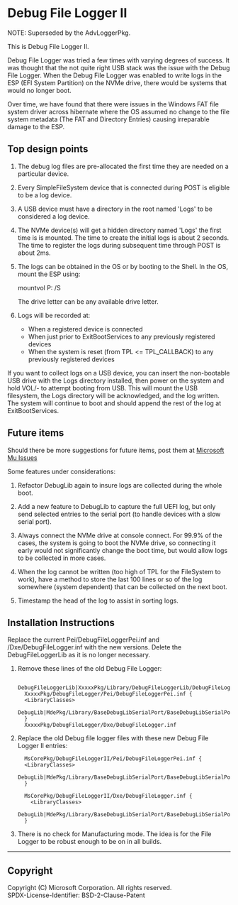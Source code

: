 # Debug File Logger II

NOTE:  Superseded by the AdvLoggerPkg.

This is Debug File Logger II.

Debug File Logger was tried a few times with varying degrees of success.
It was thought that the not quite right USB stack was the issue with the Debug File Logger.
When the Debug File Logger was enabled to write logs in the ESP (EFI System Partition) on the
NVMe drive, there would be systems that would no longer boot.

Over time, we have found that there were issues in the Windows FAT file system driver across
hibernate where the OS assumed no change to the file system metadata (The FAT and Directory
Entries) causing irreparable damage to the ESP.

## Top design points

1. The debug log files are pre-allocated the first time they are needed on a particular device.

2. Every SimpleFileSystem device that is connected during POST is eligible to be a log device.

3. A USB device must have a directory in the root named 'Logs' to be considered a log device.

4. The NVMe device(s) will get a hidden directory named 'Logs' the first time is is mounted.
   The time to create the initial logs is about 2 seconds.
   The time to register the logs during subsequent time through POST is about 2ms.

5. The logs can be obtained in the OS or by booting to the Shell.  In the OS, mount the ESP
   using:

    mountvol P: /S

    The drive letter can be any available drive letter.

6. Logs will be recorded at:

    * When a registered device is connected
    * When just prior to ExitBootServices to any previously registered devices
    * When the system is reset (from TPL <= TPL_CALLBACK) to any previously registered devices

If you want to collect logs on a USB device, you can insert the non-bootable USB drive with the
Logs directory installed, then power on the system and hold VOL/- to attempt booting from USB.
This will mount the USB filesystem, the Logs directory will be acknowledged, and the log
written.
The system will continue to boot and should append the rest of the log at ExitBootServices.

## Future items

Should there be more suggestions for future items, post them at
[Microsoft Mu Issues](https://github.com/Microsoft/mu/issues)

Some features under considerations:

1. Refactor DebugLib again to insure logs are collected during the whole boot.

2. Add a new feature to DebugLib to capture the full UEFI log, but only send selected entries
   to the serial port (to handle devices with a slow serial port).

3. Always connect the NVMe drive at console connect.
   For 99.9% of the cases, the system is going to boot the NVMe drive, so connecting it early
   would not significantly change the boot time, but would allow logs to be collected in more
   cases.

4. When the log cannot be written (too high of TPL for the FileSystem to work), have a method
   to store the last 100 lines or so of the log somewhere (system dependent) that can be
   collected on the next boot.

5. Timestamp the head of the log to assist in sorting logs.

## Installation Instructions

Replace the current Pei/DebugFileLoggerPei.inf and /Dxe/DebugFileLogger.inf with the new
versions.
Delete the DebugFileLoggerLib as it is no longer necessary.

1. Remove these lines of the old Debug File Logger:

    ```inf
      DebugFileLoggerLib|XxxxxPkg/Library/DebugFileLoggerLib/DebugFileLoggerLib.inf
      XxxxxPkg/DebugFileLogger/Pei/DebugFileLoggerPei.inf {
      <LibraryClasses>
        DebugLib|MdePkg/Library/BaseDebugLibSerialPort/BaseDebugLibSerialPort.inf
      }
      XxxxxPkg/DebugFileLogger/Dxe/DebugFileLogger.inf
    ```

2. Replace the old Debug file logger files with these new Debug File Logger II entries:

    ```inf
      MsCorePkg/DebugFileLoggerII/Pei/DebugFileLoggerPei.inf {
      <LibraryClasses>
        DebugLib|MdePkg/Library/BaseDebugLibSerialPort/BaseDebugLibSerialPort.inf
      }

      MsCorePkg/DebugFileLoggerII/Dxe/DebugFileLogger.inf {
        <LibraryClasses>
          DebugLib|MdePkg/Library/BaseDebugLibSerialPort/BaseDebugLibSerialPort.inf
      }
    ```

3. There is no check for Manufacturing mode.
   The idea is for the File Logger to be robust enough to be on in all builds.

---

## Copyright

Copyright (C) Microsoft Corporation. All rights reserved.  
SPDX-License-Identifier: BSD-2-Clause-Patent

